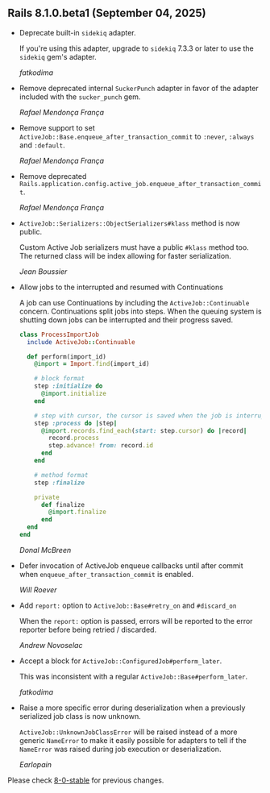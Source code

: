 ## Rails 8.1.0.beta1 (September 04, 2025) ##

*   Deprecate built-in `sidekiq` adapter.

    If you're using this adapter, upgrade to `sidekiq` 7.3.3 or later to use the `sidekiq` gem's adapter.

    *fatkodima*

*   Remove deprecated internal `SuckerPunch` adapter in favor of the adapter included with the `sucker_punch` gem.

    *Rafael Mendonça França*

*   Remove support to set `ActiveJob::Base.enqueue_after_transaction_commit` to `:never`, `:always` and `:default`.

    *Rafael Mendonça França*

*   Remove deprecated `Rails.application.config.active_job.enqueue_after_transaction_commit`.

    *Rafael Mendonça França*

*   `ActiveJob::Serializers::ObjectSerializers#klass` method is now public.

    Custom Active Job serializers must have a public `#klass` method too.
    The returned class will be index allowing for faster serialization.

    *Jean Boussier*

*   Allow jobs to the interrupted and resumed with Continuations

    A job can use Continuations by including the `ActiveJob::Continuable`
    concern. Continuations split jobs into steps. When the queuing system
    is shutting down jobs can be interrupted and their progress saved.

    ```ruby
    class ProcessImportJob
      include ActiveJob::Continuable

      def perform(import_id)
        @import = Import.find(import_id)

        # block format
        step :initialize do
          @import.initialize
        end

        # step with cursor, the cursor is saved when the job is interrupted
        step :process do |step|
          @import.records.find_each(start: step.cursor) do |record|
            record.process
            step.advance! from: record.id
          end
        end

        # method format
        step :finalize

        private
          def finalize
            @import.finalize
          end
      end
    end
    ```

    *Donal McBreen*

*   Defer invocation of ActiveJob enqueue callbacks until after commit when
    `enqueue_after_transaction_commit` is enabled.

    *Will Roever*

*   Add `report:` option to `ActiveJob::Base#retry_on` and `#discard_on`

    When the `report:` option is passed, errors will be reported to the error reporter
    before being retried / discarded.

    *Andrew Novoselac*

*   Accept a block for `ActiveJob::ConfiguredJob#perform_later`.

    This was inconsistent with a regular `ActiveJob::Base#perform_later`.

    *fatkodima*

*   Raise a more specific error during deserialization when a previously serialized job class is now unknown.

    `ActiveJob::UnknownJobClassError` will be raised instead of a more generic
    `NameError` to make it easily possible for adapters to tell if the `NameError`
    was raised during job execution or deserialization.

    *Earlopain*

Please check [8-0-stable](https://github.com/rails/rails/blob/8-0-stable/activejob/CHANGELOG.md) for previous changes.
